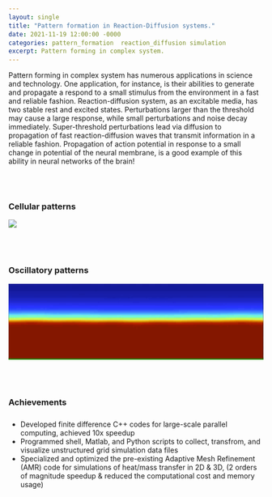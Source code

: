 ```yaml
---
layout: single
title: "Pattern formation in Reaction-Diffusion systems."
date: 2021-11-19 12:00:00 -0000
categories: pattern_formation  reaction_diffusion simulation  
excerpt: Pattern forming in complex system.
---
```



Pattern forming in complex system has numerous applications in science and technology. One application, for instance, is their abilities to generate and propagate a respond to a small stimulus from the environment in a fast and reliable fashion. Reaction-diffusion system, as an excitable media, has two stable rest and excited states. Perturbations larger than the threshold may cause a large response, while small perturbations and noise decay immediately. Super-threshold perturbations lead via diffusion to propagation of fast reaction-diffusion waves that transmit information in a reliable fashion. Propagation of action potential in response to a small change in potential of the neural membrane, is a good example of this ability in neural networks of the brain!   

<br><br>

### Cellular patterns
<img src="/assets/images/AMR.gif"  width="700px" >

<br><br>


### Oscillatory patterns
<img src="/assets/images/oscillating_front.gif"  width="700px" height="150" >


<br><br>

### Achievements
<p style="font-size:25px">
<ul>
<li> Developed finite difference C++ codes for large-scale parallel computing, achieved 10x speedup</li>
<li> Programmed shell, Matlab, and Python scripts to collect, transfrom, and visualize unstructured grid simulation data files</li>     
<li> Specialized and optimized the pre-existing Adaptive Mesh Refinement (AMR) code for simulations of heat/mass transfer in 2D &
     3D, (2 orders of magnitude speedup & reduced the computational cost and memory usage)</li>
</ul>
</p>

